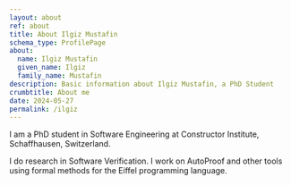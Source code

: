 ```yaml
---
layout: about
ref: about
title: About Ilgiz Mustafin
schema_type: ProfilePage
about:
  name: Ilgiz Mustafin
  given_name: Ilgiz
  family_name: Mustafin
description: Basic information about Ilgiz Mustafin, a PhD Student
crumbtitle: About me
date: 2024-05-27
permalink: /ilgiz
---
```

I am a PhD student in Software Engineering at
Constructor Institute, Schaffhausen, Switzerland.

I do research in Software Verification. I work on AutoProof
and other tools using formal methods for the Eiffel programming language.
